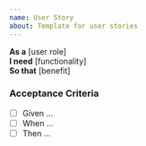 ```yaml
---
name: User Story
about: Template for user stories
---
```


**As a** [user role]  
**I need** [functionality]  
**So that** [benefit]

### Acceptance Criteria
- [ ] Given ...
- [ ] When ...
- [ ] Then ...

